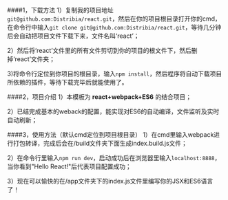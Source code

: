 ####1，下载方法
1）复制我的项目地址`git@github.com:Distribia/react.git`，然后在你的项目根目录打开你的cmd，在命令行中输入`git clone git@github.com:Distribia/react.git`，等待几分钟后会自动把项目文件下载下来，文件名叫‘react’；

2）然后将‘react’文件里的所有文件剪切到你的项目的根文件下，然后删掉‘react’文件夹；

3)将命令行定位到你项目的根目录，输入`npm install`，然后程序将自动下载项目所依赖的插件，等待下载完毕后就能使用了。

####2，项目介绍
1）本模板为 **react+webpack+ES6** 的结合项目；

2）已结完成基本的weback的配置，能实现对ES6的自动编译，文件监听及实时自动刷新；

####3，使用方法（默认cmd定位到项目根目录）
1）在cmd里输入webpack进行打包转译，完成后会在/build文件夹下面生成index.build.js文件；

2）在命令行里输入`npm run dev`，启动成功后在浏览器里输入`localhost:8888`，当你看到"Hello React!"后代表项目配置成功；

3）现在可以愉快的在/app文件夹下的index.js文件里编写你的JSX和ES6语言了！